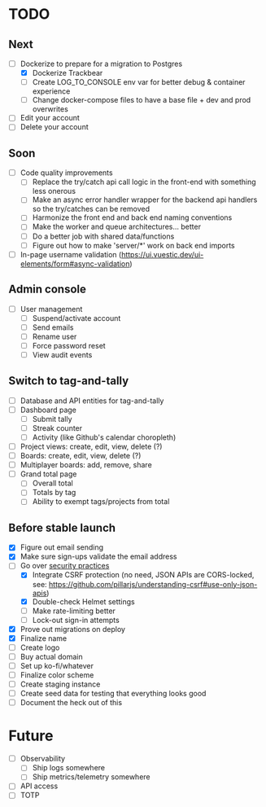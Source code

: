 # TODO

## Next
- [ ] Dockerize to prepare for a migration to Postgres
  - [X] Dockerize Trackbear
  - [ ] Create LOG_TO_CONSOLE env var for better debug & container experience
  - [ ] Change docker-compose files to have a base file + dev and prod overwrites
- [ ] Edit your account
- [ ] Delete your account

## Soon
- [ ] Code quality improvements
  - [ ] Replace the try/catch api call logic in the front-end with something less onerous
  - [ ] Make an async error handler wrapper for the backend api handlers so the try/catches can be removed
  - [ ] Harmonize the front end and back end naming conventions
  - [ ] Make the worker and queue architectures... better
  - [ ] Do a better job with shared data/functions
  - [ ] Figure out how to make 'server/*' work on back end imports
- [ ] In-page username validation (https://ui.vuestic.dev/ui-elements/form#async-validation)

## Admin console
- [ ] User management
  - [ ] Suspend/activate account
  - [ ] Send emails
  - [ ] Rename user
  - [ ] Force password reset
  - [ ] View audit events

## Switch to tag-and-tally
- [ ] Database and API entities for tag-and-tally
- [ ] Dashboard page
  - [ ] Submit tally
  - [ ] Streak counter
  - [ ] Activity (like Github's calendar choropleth)
- [ ] Project views: create, edit, view, delete (?)
- [ ] Boards: create, edit, view, delete (?)
- [ ] Multiplayer boards: add, remove, share
- [ ] Grand total page
  - [ ] Overall total
  - [ ] Totals by tag
  - [ ] Ability to exempt tags/projects from total

## Before stable launch
- [X] Figure out email sending
- [X] Make sure sign-ups validate the email address
- [ ] Go over [security practices](https://blog.risingstack.com/node-js-security-checklist/)
  - [X] Integrate CSRF protection (no need, JSON APIs are CORS-locked, see: https://github.com/pillarjs/understanding-csrf#use-only-json-apis)
  - [X] Double-check Helmet settings
  - [ ] Make rate-limiting better
  - [ ] Lock-out sign-in attempts
- [X] Prove out migrations on deploy
- [X] Finalize name
- [ ] Create logo
- [ ] Buy actual domain
- [ ] Set up ko-fi/whatever
- [ ] Finalize color scheme
- [ ] Create staging instance
- [ ] Create seed data for testing that everything looks good
- [ ] Document the heck out of this

# Future
- [ ] Observability
  - [ ] Ship logs somewhere
  - [ ] Ship metrics/telemetry somewhere
- [ ] API access
- [ ] TOTP
